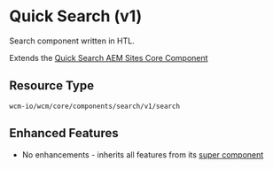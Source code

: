Quick Search (v1)
====
Search component written in HTL.

Extends the [Quick Search AEM Sites Core Component][extends-component]

## Resource Type
```
wcm-io/wcm/core/components/search/v1/search
```

## Enhanced Features

* No enhancements - inherits all features from its [super component][extends-component]

[extends-component]: https://github.com/adobe/aem-core-wcm-components/tree/master/content/src/content/jcr_root/apps/core/wcm/components/search/v1/search
